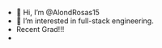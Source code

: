 - 👋 Hi, I’m @AlondRosas15
- 👀 I’m interested in full-stack engineering. 
- Recent Grad!!!
- 



<!---
AlondRosas15/AlondRosas15 is a ✨ special ✨ repository because its `README.md` (this file) appears on your GitHub profile.
You can click the Preview link to take a look at your changes.
--->

